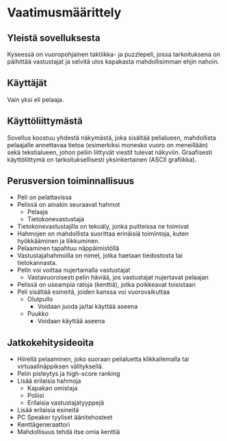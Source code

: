 # Vaatimusmäärittely

## Yleistä sovelluksesta

Kyseessä on vuoropohjainen taktiikka- ja puzzlepeli, jossa tarkoituksena on päihittää vastustajat ja selvitä ulos kapakasta mahdollisimman ehjin nahoin.

## Käyttäjät

Vain yksi eli pelaaja.

## Käyttöliittymästä

Sovellus koostuu yhdestä näkymästä, joka sisältää pelialueen, mahdollista pelaajalle annettavaa tietoa (esimerkiksi monesko vuoro on meneillään) sekä tekstialueen, johon peliin liittyvät viestit tulevat näkyviin. Graafisesti käyttöliittymä on tarkoituksellisesti yksinkertainen (ASCII grafiikka).



## Perusversion toiminnallisuus

* Peli on pelattavissa
* Pelissä on ainakin seuraavat hahmot
  * Pelaaja
  * Tietokonevastustaja
* Tietokonevastustajilla on tekoäly, jonka puitteissa ne toimivat
* Hahmojen on mahdollista suorittaa erinäisiä toimintoja, kuten hyökkääminen ja liikkuminen.
* Pelaaminen tapahtuu näppäimistöllä
* Vastustajahahmoilla on nimet, jotka haetaan tiedostosta tai tietokannasta.
* Pelin voi voittaa nujertamalla vastustajat
  * Vastavuoroisesti pelin häviää, jos vastustajat nujertavat pelaajan
* Pelissä on useampia ratoja (kenttiä), jotka poikkeavat toisistaan
* Peli sisältää esineitä, joiden kanssa voi vuorovaikuttaa
  * Olutpullo
    * Voidaan juoda ja/tai käyttää aseena
  * Puukko
    * Voidaan käyttää aseena 

## Jatkokehitysideoita

* Hiirellä pelaaminen, joko suoraan pelialuetta klikkailemalla tai virtuaalinäppiksen välityksellä.
* Pelin pisteytys ja high-score ranking
* Lisää erilaisia hahmoja
  * Kapakan omistaja
  * Poliisi
  * Erilaisia vastustajatyyppejä
* Lisää erilaisia esineitä
* PC Speaker tyyliset äänitehosteet
* Kenttägeneraattori
* Mahdollisuus tehdä itse omia kenttiä
